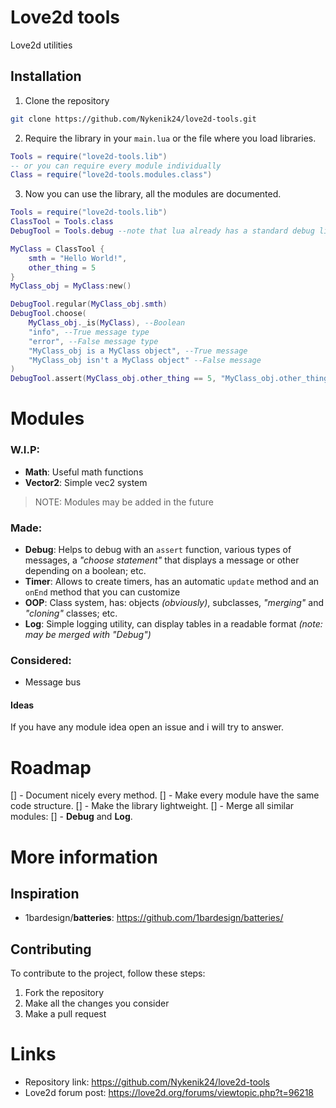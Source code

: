 # Love2d tools
Love2d utilities

## Installation
1. Clone the repository
```bash
git clone https://github.com/Nykenik24/love2d-tools.git
```

2. Require the library in your `main.lua` or the file where you load libraries.
```lua
Tools = require("love2d-tools.lib")
-- or you can require every module individually
Class = require("love2d-tools.modules.class")
```

3. Now you can use the library, all the modules are documented.
```lua
Tools = require("love2d-tools.lib")
ClassTool = Tools.class
DebugTool = Tools.debug --note that lua already has a standard debug library, so don't name the module "debug".

MyClass = ClassTool {
    smth = "Hello World!",
    other_thing = 5
}
MyClass_obj = MyClass:new()

DebugTool.regular(MyClass_obj.smth)
DebugTool.choose(
    MyClass_obj._is(MyClass), --Boolean
    "info", --True message type
    "error", --False message type
    "MyClass_obj is a MyClass object", --True message
    "MyClass_obj isn't a MyClass object" --False message
)
DebugTool.assert(MyClass_obj.other_thing == 5, "MyClass_obj.other_thing isn't five")
```

# Modules
### W.I.P:
- **Math**: Useful math functions
- **Vector2**: Simple vec2 system
> NOTE: Modules may be added in the future
### Made:
- **Debug**: Helps to debug with an `assert` function, various types of messages, a *"choose statement"* that displays a message or other depending on a boolean; etc.
 - **Timer**: Allows to create timers, has an automatic `update` method and an `onEnd` method that you can customize
- **OOP**: Class system, has: objects *(obviously)*, subclasses, *"merging"* and *"cloning"* classes; etc.
- **Log**: Simple logging utility, can display tables in a readable format *(note: may be merged with "Debug")* 
### Considered:
- Message bus

#### Ideas
If you have any module idea open an issue and i will try to answer.

# Roadmap
[] - Document nicely every method.
[] -  Make every module have the same code structure.
[] - Make the library lightweight.
[] - Merge all similar modules:
    [] - **Debug** and **Log**.

# More information
## Inspiration
- 1bardesign/**batteries**: https://github.com/1bardesign/batteries/

## Contributing
To contribute to the project, follow these steps:
1. Fork the repository
2. Make all the changes you consider
3. Make a pull request

# Links
- Repository link: https://github.com/Nykenik24/love2d-tools
- Love2d forum post: https://love2d.org/forums/viewtopic.php?t=96218
